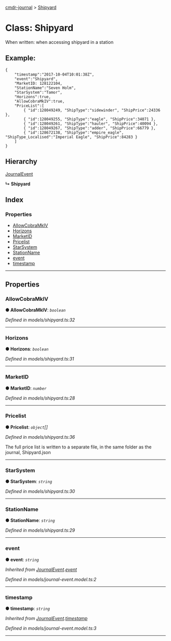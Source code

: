 [cmdr-journal](../README.md) > [Shipyard](../classes/shipyard.md)



# Class: Shipyard


When written: when accessing shipyard in a station

## Example:

    {
        "timestamp":"2017-10-04T10:01:38Z",
        "event":"Shipyard",
        "MarketID: 128122104,
        "StationName":"Seven Holm",
        "StarSystem":"Tamor",
        "Horizons":true,
        "AllowCobraMkIV":true,
        "PriceList":[
            { "id":128049249, "ShipType":"sidewinder", "ShipPrice":24336 },
            { "id":128049255, "ShipType":"eagle", "ShipPrice":34071 },
            { "id":128049261, "ShipType":"hauler", "ShipPrice":40094 },
            { "id":128049267, "ShipType":"adder", "ShipPrice":66779 },
            { "id":128672138, "ShipType":"empire_eagle", "ShipType_Localised":"Imperial Eagle", "ShipPrice":84283 }
        ]
    }

## Hierarchy


 [JournalEvent](journalevent.md)

**↳ Shipyard**







## Index

### Properties

* [AllowCobraMkIV](shipyard.md#allowcobramkiv)
* [Horizons](shipyard.md#horizons)
* [MarketID](shipyard.md#marketid)
* [Pricelist](shipyard.md#pricelist)
* [StarSystem](shipyard.md#starsystem)
* [StationName](shipyard.md#stationname)
* [event](shipyard.md#event)
* [timestamp](shipyard.md#timestamp)



---
## Properties
<a id="allowcobramkiv"></a>

###  AllowCobraMkIV

**●  AllowCobraMkIV**:  *`boolean`* 

*Defined in models/shipyard.ts:32*





___

<a id="horizons"></a>

###  Horizons

**●  Horizons**:  *`boolean`* 

*Defined in models/shipyard.ts:31*





___

<a id="marketid"></a>

###  MarketID

**●  MarketID**:  *`number`* 

*Defined in models/shipyard.ts:28*





___

<a id="pricelist"></a>

###  Pricelist

**●  Pricelist**:  *`object`[]* 

*Defined in models/shipyard.ts:36*



The full price list is written to a separate file, in the same folder as the journal, Shipyard.json




___

<a id="starsystem"></a>

###  StarSystem

**●  StarSystem**:  *`string`* 

*Defined in models/shipyard.ts:30*





___

<a id="stationname"></a>

###  StationName

**●  StationName**:  *`string`* 

*Defined in models/shipyard.ts:29*





___

<a id="event"></a>

###  event

**●  event**:  *`string`* 

*Inherited from [JournalEvent](journalevent.md).[event](journalevent.md#event)*

*Defined in models/journal-event.model.ts:2*





___

<a id="timestamp"></a>

###  timestamp

**●  timestamp**:  *`string`* 

*Inherited from [JournalEvent](journalevent.md).[timestamp](journalevent.md#timestamp)*

*Defined in models/journal-event.model.ts:3*





___


